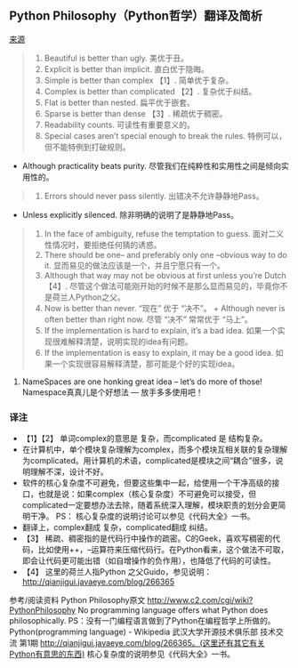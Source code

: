 ## Python Philosophy（Python哲学）翻译及简析
[来源](http://oldratlee.com/147/tech/python/python-philosophy.html)
> 1. Beautiful is better than ugly.
   美优于丑。
> 1. Explicit is better than implicit.
   直白优于隐晦。
> 1. Simple is better than complex 【1】.
   简单优于复杂。
> 1. Complex is better than complicated 【2】.
   复杂优于纠结。
> 1. Flat is better than nested.
   扁平优于嵌套。
> 1. Sparse is better than dense 【3】.
   稀疏优于稠密。
> 1. Readability counts.
   可读性有重要意义的。
> 1. Special cases aren’t special enough to break the rules.
   特例可以，但不能特例到打破规则。
   + Although practicality beats purity.
     尽管我们在纯粹性和实用性之间是倾向实用性的。
> 1. Errors should never pass silently.
    出错决不允许静静地Pass。
   + Unless explicitly silenced.
     除非明确的说明了是静静地Pass。
> 1. In the face of ambiguity, refuse the temptation to guess.
   面对二义性情况时，要拒绝任何猜的诱惑。
> 1. There should be one– and preferably only one –obvious way to do it.
   显而易见的做法应该是一个，并且宁愿只有一个。
> 1. Although that way may not be obvious at first unless you’re Dutch 【4】.
   尽管这个做法可能刚开始的时候不是那么显而易见的，毕竟你不是荷兰人Python之父。
> 1. Now is better than never.
    “现在” 优于 “决不”。
    + Although never is often better than right now.
      尽管 “决不” 常常优于 “马上”。
> 1. If the implementation is hard to explain, it’s a bad idea.
   如果一个实现很难解释清楚，说明实现的idea有问题。
> 1. If the implementation is easy to explain, it may be a good idea.
   如果一个实现很容易解释清楚，那可能是个好的实现idea。
1. NameSpaces are one honking great idea – let’s do more of those!
   Namespace真真儿是个好想法 — 放手多多使用吧！

### 译注
- 【1】【2】 单词complex的意思是 复杂，而complicated 是 结构复杂。
- 在计算机中，单个模块复杂理解为complex，而多个模块互相关联的复杂理解为complicated。用计算机的术语，complicated是模块之间“耦合”很多，说明理解不深，设计不好。
- 软件的核心复杂度不可避免，但要这些集中一起，给使用一个干净高级的接口，也就是说：如果complex（核心复杂度）不可避免可以接受，但complicated一定要想办法去除，随着系统深入理解，模块职责的划分会更简明干净。 PS： 核心复杂度的说明讨论可以参见《代码大全》一书。
- 翻译上，complex翻成 复杂，complicated翻成 纠结。
- 【3】 稀疏、稠密指的是代码行中操作的疏密。C的Geek，喜欢写稠密的代码，比如使用++，–运算符来压缩代码行。在Python看来，这个做法不可取，即会让代码更可能出错（如自增操作的负作用），也降低了代码的可读性。
- 【4】 这里的荷兰人指Python 之父Guido，参见说明：http://qianjigui.javaeye.com/blog/266365

参考/阅读资料
Python Philosophy原文 http://www.c2.com/cgi/wiki?PythonPhilosophy
No programming language offers what Python does philosophically. PS：没有一门编程语言做到了Python在编程哲学上所做的。
Python(programming language) - Wikipedia
武汉大学开源技术俱乐部 技术交流 第1期 http://qianjigui.javaeye.com/blog/266365。(这里还有其它有关Python有意思的东西)
核心复杂度的说明参见《代码大全》一书。
